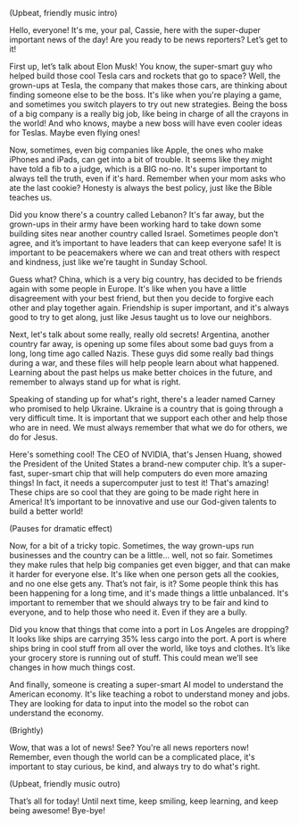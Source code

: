 (Upbeat, friendly music intro)

Hello, everyone! It's me, your pal, Cassie, here with the super-duper important news of the day! Are you ready to be news reporters? Let’s get to it!

First up, let’s talk about Elon Musk! You know, the super-smart guy who helped build those cool Tesla cars and rockets that go to space? Well, the grown-ups at Tesla, the company that makes those cars, are thinking about finding someone else to be the boss. It's like when you're playing a game, and sometimes you switch players to try out new strategies. Being the boss of a big company is a really big job, like being in charge of all the crayons in the world! And who knows, maybe a new boss will have even cooler ideas for Teslas. Maybe even flying ones!

Now, sometimes, even big companies like Apple, the ones who make iPhones and iPads, can get into a bit of trouble. It seems like they might have told a fib to a judge, which is a BIG no-no. It's super important to always tell the truth, even if it's hard. Remember when your mom asks who ate the last cookie? Honesty is always the best policy, just like the Bible teaches us.

Did you know there's a country called Lebanon? It's far away, but the grown-ups in their army have been working hard to take down some building sites near another country called Israel. Sometimes people don’t agree, and it’s important to have leaders that can keep everyone safe! It is important to be peacemakers where we can and treat others with respect and kindness, just like we're taught in Sunday School.

Guess what? China, which is a very big country, has decided to be friends again with some people in Europe. It's like when you have a little disagreement with your best friend, but then you decide to forgive each other and play together again. Friendship is super important, and it's always good to try to get along, just like Jesus taught us to love our neighbors.

Next, let's talk about some really, really old secrets! Argentina, another country far away, is opening up some files about some bad guys from a long, long time ago called Nazis. These guys did some really bad things during a war, and these files will help people learn about what happened. Learning about the past helps us make better choices in the future, and remember to always stand up for what is right.

Speaking of standing up for what's right, there's a leader named Carney who promised to help Ukraine. Ukraine is a country that is going through a very difficult time. It is important that we support each other and help those who are in need. We must always remember that what we do for others, we do for Jesus.

Here's something cool! The CEO of NVIDIA, that's Jensen Huang, showed the President of the United States a brand-new computer chip. It’s a super-fast, super-smart chip that will help computers do even more amazing things! In fact, it needs a supercomputer just to test it! That's amazing! These chips are so cool that they are going to be made right here in America! It’s important to be innovative and use our God-given talents to build a better world!

(Pauses for dramatic effect)

Now, for a bit of a tricky topic. Sometimes, the way grown-ups run businesses and the country can be a little… well, not so fair. Sometimes they make rules that help big companies get even bigger, and that can make it harder for everyone else. It's like when one person gets all the cookies, and no one else gets any. That’s not fair, is it? Some people think this has been happening for a long time, and it's made things a little unbalanced. It's important to remember that we should always try to be fair and kind to everyone, and to help those who need it. Even if they are a bully.

Did you know that things that come into a port in Los Angeles are dropping? It looks like ships are carrying 35% less cargo into the port. A port is where ships bring in cool stuff from all over the world, like toys and clothes. It’s like your grocery store is running out of stuff. This could mean we’ll see changes in how much things cost.

And finally, someone is creating a super-smart AI model to understand the American economy. It's like teaching a robot to understand money and jobs. They are looking for data to input into the model so the robot can understand the economy.

(Brightly)

Wow, that was a lot of news! See? You're all news reporters now! Remember, even though the world can be a complicated place, it's important to stay curious, be kind, and always try to do what's right.

(Upbeat, friendly music outro)

That’s all for today! Until next time, keep smiling, keep learning, and keep being awesome! Bye-bye!
